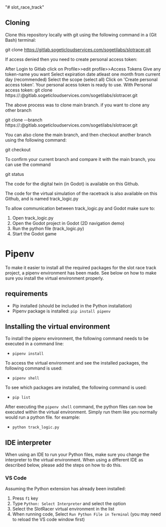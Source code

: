 "# slot_race_track" 
## Cloning 
Clone this repository locally with git using the following command in a (Git Bash) terminal:

git clone https://gitlab.sogeticloudservices.com/sogetilabs/slotracer.git

If access denied then you need to create personal access token: 

After Login to Gitlab click on Profile>>edit profile>>Access Tokens 
Give any token-name you want
Select expiration date atleast one month from current day (recommended)
Select the scope (select all)
Click on 'Create personal access token'. Your personal acess token is ready to use.
With Personal access token:
git clone https://<username>:<token>@gitlab.sogeticloudservices.com/sogetilabs/slotracer.git
 

The above process was to clone main branch. if you want to clone any other branch

git clone --branch <branch name>  https://<token-name>:<token>@gitlab.sogeticloudservices.com/sogetilabs/slotracer.git

You can also clone the main branch, and then checkout another branch using the following command:

git checkout <branch name>

To confirm your current branch and compare it with the main branch, you can use the command

git status

The code for the digital twin (in Godot) is available on this Github.

The code for the virtual simulation of the racetrack is also available on this Github, and is named track_logic.py

To allow communication between track_logic.py and Godot make sure to:
1. Open track_logic.py
2. Open the Godot project in Godot (2D navigation demo)
3. Run the python file (track_logic.py)
4. Start the Godot game


# Pipenv
To make it easier to install all the required packages for the slot race track project, a pipenv
environment has been made. See below on how to make sure you install the virtual environment
properly.

## requirements
- Pip installed (should be included in the Python installation)
- Pipenv package is installed: `pip install pipenv`

## Installing the virtual environment
To install the pipenv environment, the following command needs to be executed in a command line:
- `pipenv install`

To access the virtual environment and see the installed packages, the following command is used:
- `pipenv shell`

To see which packages are installed, the following command is used:
- `pip list`

After executing the `pipenv shell` command, the python files can now be executed within the virtual
environment. Simply run them like you normally would run a python file. for example:
- `python track_logic.py`

## IDE interpreter
When using an IDE to run your Python files, make sure you change the interpreter to the
virtual environment. When using a different IDE as described below, please add the steps on how to
do this.

### VS Code
Assuming the Python extension has already been installed:
1. Press `f1` key
1. Type `Python: Select Interpreter` and select the option
1. Select the SlotRacer virtual environment in the list
1. When running code, Select `Run Python File in Terminal` (you may need to reload the VS code
   window first)
